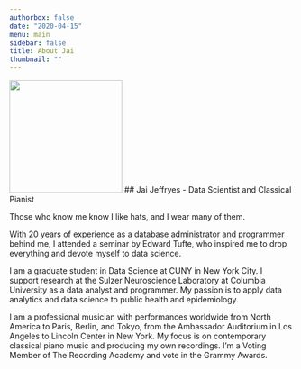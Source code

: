 ```yaml
---
authorbox: false
date: "2020-04-15"
menu: main
sidebar: false
title: About Jai
thumbnail: ""
---
```

<img src="/./about_files/Jeffryes_HeadCrop.jpg" alt="" width="200px"/>
## Jai Jeffryes - Data Scientist and Classical Pianist

Those who know me know I like hats, and I wear many of them.

With 20 years of experience as a database administrator and programmer behind me, I attended a seminar by Edward Tufte, who inspired me to drop everything and devote myself to data science.

I am a graduate student in Data Science at CUNY in New York City. I support research at the Sulzer Neuroscience Laboratory at Columbia University as a data analyst and programmer. My passion is to apply data analytics and data science to public health and epidemiology.

I am a professional musician with performances worldwide from North America to Paris, Berlin, and Tokyo, from the Ambassador Auditorium in Los Angeles to Lincoln Center in New York. My focus is on contemporary classical piano music and producing my own recordings. I’m a Voting Member of The Recording Academy and vote in the Grammy Awards.